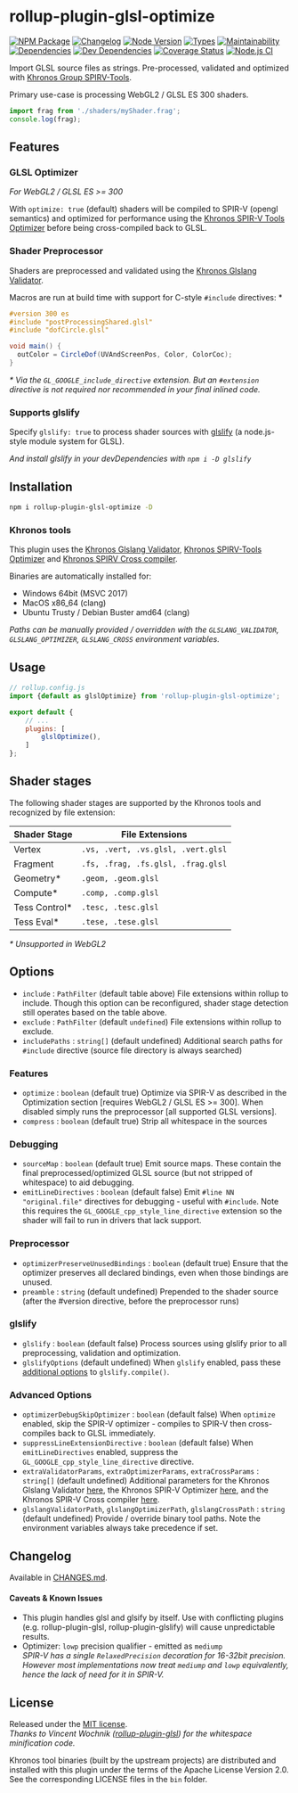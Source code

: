 # rollup-plugin-glsl-optimize
[![NPM Package][npm]][npm-url]
[![Changelog][changelog]][changelog-url]
[![Node Version][node-version]](#)
[![Types][types]](#)
[![Maintainability][cc-maintainability]][cc-maintainability-url]\
[![Dependencies][dependencies]][dependencies-url]
[![Dev Dependencies][dev-dependencies]][dev-dependencies-url]
[![Coverage Status][coverage]][coverage-url]
[![Node.js CI][ci]][ci-url]

Import GLSL source files as strings. Pre-processed, validated and optimized with [Khronos Group SPIRV-Tools](https://github.com/KhronosGroup/SPIRV-Tools).

Primary use-case is processing WebGL2 / GLSL ES 300 shaders.

```js
import frag from './shaders/myShader.frag';
console.log(frag);
```

## Features

### GLSL Optimizer
*For WebGL2 / GLSL ES >= 300*

With ``optimize: true`` (default) shaders will be compiled to SPIR-V (opengl semantics) and optimized for performance using the [Khronos SPIR-V Tools Optimizer](https://github.com/KhronosGroup/SPIRV-Tools) before being cross-compiled back to GLSL.

### Shader Preprocessor
Shaders are preprocessed and validated using the [Khronos Glslang Validator](https://github.com/KhronosGroup/glslang).

Macros are run at build time with support for C-style ``#include`` directives: \*

```glsl
#version 300 es
#include "postProcessingShared.glsl"
#include "dofCircle.glsl"

void main() {
  outColor = CircleDof(UVAndScreenPos, Color, ColorCoc);
}
```
*\* Via the ``GL_GOOGLE_include_directive`` extension. But an ``#extension`` directive is not required nor recommended in your final inlined code.*

### Supports glslify
Specify ``glslify: true`` to process shader sources with [glslify](https://github.com/glslify/glslify) (a node.js-style module system for GLSL).

*And install glslify in your devDependencies with ``npm i -D glslify``*

## Installation

```sh
npm i rollup-plugin-glsl-optimize -D
```

### Khronos tools
This plugin uses the [Khronos Glslang Validator](https://github.com/KhronosGroup/glslang), [Khronos SPIRV-Tools Optimizer](https://github.com/KhronosGroup/SPIRV-Tools) and [Khronos SPIRV Cross compiler](https://github.com/KhronosGroup/SPIRV-Cross).

Binaries are automatically installed for:
* Windows 64bit (MSVC 2017)
* MacOS x86_64 (clang)
* Ubuntu Trusty / Debian Buster amd64 (clang)

*Paths can be manually provided / overridden with the ``GLSLANG_VALIDATOR``, ``GLSLANG_OPTIMIZER``, ``GLSLANG_CROSS`` environment variables.*

## Usage
```js
// rollup.config.js
import {default as glslOptimize} from 'rollup-plugin-glsl-optimize';

export default {
    // ...
    plugins: [
        glslOptimize(),
    ]
};
```

## Shader stages

The following shader stages are supported by the Khronos tools and recognized by file extension:

| Shader Stage | File Extensions                       |
| ------------ | ------------------------------------- |
| Vertex       | ``.vs, .vert, .vs.glsl, .vert.glsl``  |
| Fragment     | ``.fs, .frag, .fs.glsl, .frag.glsl``  |
| Geometry*     | ``.geom, .geom.glsl``                |
| Compute*      | ``.comp, .comp.glsl``                |
| Tess Control* | ``.tesc, .tesc.glsl``                |
| Tess Eval*    | ``.tese, .tese.glsl``                |

*\* Unsupported in WebGL2*

## Options
- `include` : `PathFilter` (default table above) File extensions within rollup to include. Though this option can be reconfigured, shader stage detection still operates based on the table above.
- `exclude` : `PathFilter` (default ``undefined``) File extensions within rollup to exclude.
- ``includePaths`` : ``string[]`` (default undefined) Additional search paths for ``#include`` directive (source file directory is always searched)
### Features
- `optimize` : ``boolean`` (default true) Optimize via SPIR-V as described in the Optimization section [requires WebGL2 / GLSL ES >= 300]. When disabled simply runs the preprocessor [all supported GLSL versions].
- ``compress`` : ``boolean`` (default true) Strip all whitespace in the sources
### Debugging
- ``sourceMap`` : ``boolean`` (default true) Emit source maps. These contain the final preprocessed/optimized GLSL source (but not stripped of whitespace) to aid debugging.
- ``emitLineDirectives`` : ``boolean`` (default false) Emit ``#line NN "original.file"`` directives for debugging - useful with ``#include``. Note this requires the ``GL_GOOGLE_cpp_style_line_directive`` extension so the shader will fail to run in drivers that lack support.
### Preprocessor
- ``optimizerPreserveUnusedBindings`` : ``boolean`` (default true) Ensure that the optimizer preserves all declared bindings, even when those bindings are unused.
- ``preamble`` : ``string`` (default undefined) Prepended to the shader source (after the #version directive, before the preprocessor runs)
### glslify
- ``glslify`` : ``boolean`` (default false) Process sources using glslify prior to all preprocessing, validation and optimization.
- ``glslifyOptions`` (default undefined) When ``glslify`` enabled, pass these [additional options](https://github.com/glslify/glslify#var-src--glslcompilesrc-opts) to ``glslify.compile()``.
### Advanced Options
- ``optimizerDebugSkipOptimizer`` : ``boolean`` (default false) When ``optimize`` enabled, skip the SPIR-V optimizer - compiles to SPIR-V then cross-compiles back to GLSL immediately.
- ``suppressLineExtensionDirective`` : ``boolean`` (default false) When `emitLineDirectives` enabled, suppress the ``GL_GOOGLE_cpp_style_line_directive`` directive.
- ``extraValidatorParams``, ``extraOptimizerParams``, ``extraCrossParams`` : ``string[]`` (default undefined) Additional parameters for the Khronos Glslang Validator [here](doc/glslangValidator.md), the Khronos SPIR-V Optimizer [here](doc/spirv-opt.md), and the Khronos SPIR-V Cross compiler [here](doc/spirv-cross.md).
- ``glslangValidatorPath``, ``glslangOptimizerPath``, ``glslangCrossPath`` : ``string`` (default undefined) Provide / override binary tool paths. Note the environment variables always take precedence if set.

## Changelog
Available in [CHANGES.md](CHANGES.md).

#### Caveats & Known Issues
* This plugin handles glsl and glsify by itself. Use with conflicting plugins (e.g. rollup-plugin-glsl, rollup-plugin-glslify) will cause unpredictable results.
* Optimizer: ``lowp`` precision qualifier - emitted as ``mediump``\
  *SPIR-V has a single ``RelaxedPrecision`` decoration for 16-32bit precision. However most implementations now treat ``mediump`` and ``lowp`` equivalently, hence the lack of need for it in SPIR-V.*

## License

Released under the [MIT license](LICENSE).\
*Thanks to Vincent Wochnik ([rollup-plugin-glsl](https://github.com/vwochnik/rollup-plugin-glsl)) for the whitespace minification code.*

Khronos tool binaries (built by the upstream projects) are distributed and installed with this plugin under the terms of the Apache License Version 2.0. See the corresponding LICENSE files in the ``bin`` folder.

[ci]: https://github.com/docd27/rollup-plugin-glsl-optimize/actions/workflows/node-ci.yml/badge.svg
[ci-url]: https://github.com/docd27/rollup-plugin-glsl-optimize/actions/workflows/node-ci.yml
[npm]: https://badgen.net/npm/v/rollup-plugin-glsl-optimize
[npm-url]: https://www.npmjs.com/package/rollup-plugin-glsl-optimize
[node-version]: https://badgen.net/npm/node/rollup-plugin-glsl-optimize
[types]: https://badgen.net/npm/types/rollup-plugin-glsl-optimize
[changelog]: https://badgen.net/badge/changelog/SemVer/blue
[changelog-url]: https://github.com/docd27/rollup-plugin-glsl-optimize/blob/master/CHANGES.md
[dependencies]: https://status.david-dm.org/gh/docd27/rollup-plugin-glsl-optimize.svg
[dependencies-url]: https://david-dm.org/docd27/rollup-plugin-glsl-optimize
[dev-dependencies]: https://status.david-dm.org/gh/docd27/rollup-plugin-glsl-optimize.svg?type=dev
[dev-dependencies-url]: https://david-dm.org/docd27/rollup-plugin-glsl-optimize?type=dev
[cc-maintainability]: https://badgen.net/codeclimate/maintainability/docd27/rollup-plugin-glsl-optimize
[cc-maintainability-url]: https://codeclimate.com/github/docd27/rollup-plugin-glsl-optimize/maintainability
[coverage]: https://badgen.net/coveralls/c/github/docd27/rollup-plugin-glsl-optimize/master
[coverage-url]: https://coveralls.io/github/docd27/rollup-plugin-glsl-optimize?branch=master
